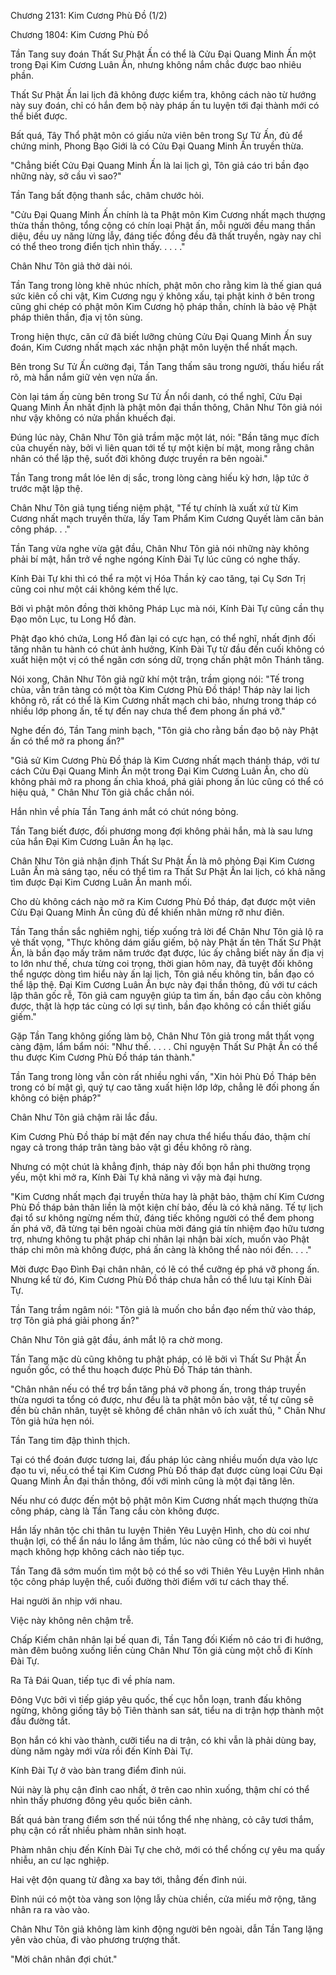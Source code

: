 




Chương 2131: Kim Cương Phù Đồ (1/2)


Chương 1804: Kim Cương Phù Đồ

Tần Tang suy đoán Thất Sư Phật Ấn có thể là Cửu Đại Quang Minh Ấn một trong Đại Kim Cương Luân Ấn, nhưng không nắm chắc được bao nhiêu phần.

Thất Sư Phật Ấn lai lịch đã không được kiểm tra, không cách nào từ hướng này suy đoán, chỉ có hắn đem bộ này pháp ấn tu luyện tới đại thành mới có thể biết được.

Bất quá, Tây Thổ phật môn có giấu nửa viên bên trong Sư Tử Ấn, đủ để chứng minh, Phong Bạo Giới là có Cửu Đại Quang Minh Ấn truyền thừa.

"Chẳng biết Cửu Đại Quang Minh Ấn là lai lịch gì, Tôn giả cáo tri bần đạo những này, sở cầu vì sao?"

Tần Tang bất động thanh sắc, châm chước hỏi.

"Cửu Đại Quang Minh Ấn chính là ta Phật môn Kim Cương nhất mạch thượng thừa thần thông, tổng cộng có chín loại Phật ấn, mỗi người đều mang thần diệu, đều uy năng lừng lẫy, đáng tiếc đồng đều đã thất truyền, ngày nay chỉ có thể theo trong điển tịch nhìn thấy. . . . ."

Chân Như Tôn giả thở dài nói.

Tần Tang trong lòng khẽ nhúc nhích, phật môn cho rằng kim là thế gian quá sức kiên cố chi vật, Kim Cương ngụ ý không xấu, tại phật kinh ở bên trong cũng ghi chép có phật môn Kim Cương hộ pháp thần, chính là bảo vệ Phật pháp thiên thần, địa vị tôn sùng.

Trong hiện thực, căn cứ đã biết lưỡng chủng Cửu Đại Quang Minh Ấn suy đoán, Kim Cương nhất mạch xác nhận phật môn luyện thể nhất mạch.

Bên trong Sư Tử Ấn cường đại, Tần Tang thấm sâu trong người, thấu hiểu rất rõ, mà hắn nắm giữ vẻn vẹn nửa ấn.

Còn lại tám ấn cùng bên trong Sư Tử Ấn nổi danh, có thể nghĩ, Cửu Đại Quang Minh Ấn nhất định là phật môn đại thần thông, Chân Như Tôn giả nói như vậy không có nửa phần khuếch đại.

Đúng lúc này, Chân Như Tôn giả trầm mặc một lát, nói: "Bần tăng mục đích của chuyến này, bởi vì liên quan tới tế tự một kiện bí mật, mong rằng chân nhân có thể lập thệ, suốt đời không được truyền ra bên ngoài."

Tần Tang trong mắt lóe lên dị sắc, trong lòng càng hiếu kỳ hơn, lập tức ở trước mặt lập thệ.

Chân Như Tôn giả tụng tiếng niệm phật, "Tế tự chính là xuất xứ từ Kim Cương nhất mạch truyền thừa, lấy Tam Phẩm Kim Cương Quyết làm căn bản công pháp. . ."

Tần Tang vừa nghe vừa gật đầu, Chân Như Tôn giả nói những này không phải bí mật, hắn trở về nghe ngóng Kính Đài Tự lúc cũng có nghe thấy.

Kính Đài Tự khi thì có thể ra một vị Hóa Thần kỳ cao tăng, tại Cụ Sơn Trị cũng coi như một cái không kém thế lực.

Bởi vì phật môn đồng thời không Pháp Lục mà nói, Kính Đài Tự cũng cần thụ Đạo môn Lục, tu Long Hổ đàn.

Phật đạo khó chứa, Long Hổ đàn lại có cực hạn, có thể nghĩ, nhất định đối tăng nhân tu hành có chút ảnh hưởng, Kính Đài Tự từ đầu đến cuối không có xuất hiện một vị có thể ngăn cơn sóng dữ, trọng chấn phật môn Thánh tăng.

Nói xong, Chân Như Tôn giả ngữ khí một trận, trầm giọng nói: "Tế trong chùa, vẫn trân tàng có một tòa Kim Cương Phù Đồ tháp! Tháp này lai lịch không rõ, rất có thể là Kim Cương nhất mạch chi bảo, nhưng trong tháp có nhiều lớp phong ấn, tế tự đến nay chưa thể đem phong ấn phá vỡ."

Nghe đến đó, Tần Tang minh bạch, "Tôn giả cho rằng bần đạo bộ này Phật ấn có thể mở ra phong ấn?"

"Giả sử Kim Cương Phù Đồ tháp là Kim Cương nhất mạch thánh tháp, với tư cách Cửu Đại Quang Minh Ấn một trong Đại Kim Cương Luân Ấn, cho dù không phải mở ra phong ấn chìa khoá, phá giải phong ấn lúc cũng có thể có hiệu quả, " Chân Như Tôn giả chắc chắn nói.

Hắn nhìn về phía Tần Tang ánh mắt có chút nóng bỏng.

Tần Tang biết được, đối phương mong đợi không phải hắn, mà là sau lưng của hắn Đại Kim Cương Luân Ấn hạ lạc.

Chân Như Tôn giả nhận định Thất Sư Phật Ấn là mô phỏng Đại Kim Cương Luân Ấn mà sáng tạo, nếu có thể tìm ra Thất Sư Phật Ấn lai lịch, có khả năng tìm được Đại Kim Cương Luân Ấn manh mối.

Cho dù không cách nào mở ra Kim Cương Phù Đồ tháp, đạt được một viên Cửu Đại Quang Minh Ấn cũng đủ để khiến nhân mừng rỡ như điên.

Tần Tang thần sắc nghiêm nghị, tiếp xuống trả lời để Chân Như Tôn giả lộ ra vẻ thất vọng, "Thực không dám giấu giếm, bộ này Phật ấn tên Thất Sư Phật Ấn, là bần đạo mấy trăm năm trước đạt được, lúc ấy chẳng biết này ấn địa vị to lớn như thế, chưa từng coi trọng, thời gian hôm nay, đã tuyệt đối không thể ngược dòng tìm hiểu này ấn lai lịch, Tôn giả nếu không tin, bần đạo có thể lập thệ. Đại Kim Cương Luân Ấn bực này đại thần thông, đủ với tư cách lập thân gốc rễ, Tôn giả cam nguyện giúp ta tìm ấn, bần đạo cầu còn không được, thật là hợp tác cùng có lợi sự tình, bần đạo không có cần thiết giấu giếm."

Gặp Tần Tang không giống làm bộ, Chân Như Tôn giả trong mắt thất vọng càng đậm, lẩm bẩm nói: "Như thế. . . . . Chỉ nguyện Thất Sư Phật Ấn có thể thu được Kim Cương Phù Đồ tháp tán thành."

Tần Tang trong lòng vẫn còn rất nhiều nghi vấn, "Xin hỏi Phù Đồ Tháp bên trong có bí mật gì, quý tự cao tăng xuất hiện lớp lớp, chẳng lẽ đối phong ấn không có biện pháp?"

Chân Như Tôn giả chậm rãi lắc đầu.

Kim Cương Phù Đồ tháp bí mật đến nay chưa thể hiểu thấu đáo, thậm chí ngay cả trong tháp trân tàng bảo vật gì đều không rõ ràng.

Nhưng có một chút là khẳng định, tháp này đối bọn hắn phi thường trọng yếu, một khi mở ra, Kính Đài Tự khả năng vì vậy mà đại hưng.

"Kim Cương nhất mạch đại truyền thừa hay là phật bảo, thậm chí Kim Cương Phù Đồ tháp bản thân liền là một kiện chí bảo, đều là có khả năng. Tế tự lịch đại tổ sư không ngừng nếm thử, đáng tiếc không người có thể đem phong ấn phá vỡ, đã từng tại bên ngoài chùa mời đáng giá tín nhiệm đạo hữu tương trợ, nhưng không tu phật pháp chi nhân lại nhận bài xích, muốn vào Phật tháp chi môn mà không được, phá ấn càng là không thể nào nói đến. . . ."

Mời được Đạo Đình Đại chân nhân, có lẽ có thể cưỡng ép phá vỡ phong ấn. Nhưng kể từ đó, Kim Cương Phù Đồ tháp chưa hẳn có thể lưu tại Kính Đài Tự.

Tần Tang trầm ngâm nói: "Tôn giả là muốn cho bần đạo nếm thử vào tháp, trợ Tôn giả phá giải phong ấn?"

Chân Như Tôn giả gật đầu, ánh mắt lộ ra chờ mong.

Tần Tang mặc dù cũng không tu phật pháp, có lẽ bởi vì Thất Sư Phật Ấn nguồn gốc, có thể thu hoạch được Phù Đồ Tháp tán thành.

"Chân nhân nếu có thể trợ bần tăng phá vỡ phong ấn, trong tháp truyền thừa ngươi ta tổng có được, như đều là ta phật môn bảo vật, tế tự cũng sẽ đền bù chân nhân, tuyệt sẽ không để chân nhân vô ích xuất thủ, " Chân Như Tôn giả hứa hẹn nói.

Tần Tang tim đập thình thịch.

Tại có thể đoán được tương lai, đấu pháp lúc càng nhiều muốn dựa vào lực đạo tu vi, nếu có thể tại Kim Cương Phù Đồ tháp đạt được cùng loại Cửu Đại Quang Minh Ấn đại thần thông, đối với mình cũng là một đại tăng lên.

Nếu như có được đến một bộ phật môn Kim Cương nhất mạch thượng thừa công pháp, càng là Tần Tang cầu còn không được.

Hắn lấy nhân tộc chi thân tu luyện Thiên Yêu Luyện Hình, cho dù coi như thuận lợi, có thể ẩn náu lo lắng âm thầm, lúc nào cũng có thể bởi vì huyết mạch không hợp không cách nào tiếp tục.

Tần Tang đã sớm muốn tìm một bộ có thể so với Thiên Yêu Luyện Hình nhân tộc công pháp luyện thể, cuối đường thời điểm với tư cách thay thế.

Hai người ăn nhịp với nhau.

Việc này không nên chậm trễ.

Chấp Kiếm chân nhân lại bế quan đi, Tần Tang đối Kiếm nô cáo tri đi hướng, màn đêm buông xuống liền cùng Chân Như Tôn giả cùng một chỗ đi Kính Đài Tự.

Ra Tả Đái Quan, tiếp tục đi về phía nam.

Đông Vực bởi vì tiếp giáp yêu quốc, thế cục hỗn loạn, tranh đấu không ngừng, không giống tây bộ Tiên thành san sát, tiểu na di trận hợp thành một đầu đường tắt.

Bọn hắn có khi vào thành, cưỡi tiểu na di trận, có khi vẫn là phải dùng bay, dùng năm ngày mới vừa rồi đến Kính Đài Tự.

Kính Đài Tự ở vào bàn trang điểm đỉnh núi.

Núi này là phụ cận đỉnh cao nhất, ở trên cao nhìn xuống, thậm chí có thể nhìn thấy phương đông yêu quốc biên cảnh.

Bất quá bàn trang điểm sơn thế núi tổng thể nhẹ nhàng, cỏ cây tươi thắm, phụ cận có rất nhiều phàm nhân sinh hoạt.

Phàm nhân chịu đến Kính Đài Tự che chở, mới có thể chống cự yêu ma quấy nhiễu, an cư lạc nghiệp.

Hai vệt độn quang từ đằng xa bay tới, thẳng đến đỉnh núi.

Đỉnh núi có một tòa vàng son lộng lẫy chùa chiền, cửa miếu mở rộng, tăng nhân ra ra vào vào.

Chân Như Tôn giả không làm kinh động người bên ngoài, dẫn Tần Tang lặng yên vào chùa, đi vào phương trượng thất.

"Mời chân nhân đợi chút."




